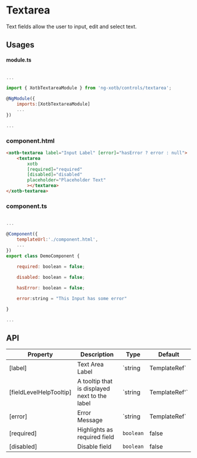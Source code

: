# Textarea

Text fields allow the user to input, edit and select text.

## Usages

#### module.ts
```javascript

...

import { XotbTextareaModule } from 'ng-xotb/controls/textarea';

@NgModule({
    imports:[XotbTextareaModule]
    ...
})

...
```

### component.html
```html
<xotb-textarea label="Input Label" [error]="hasError ? error : null">
    <textarea
        xotb
        [required]="required"
        [disabled]="disabled"
        placeholder="Placeholder Text"
        ></textarea>
</xotb-textarea>
```

### component.ts
```javascript

...

@Component({
    templateUrl:'./component.html',
    ...
})
export class DemoComponent {
    
    required: boolean = false;

    disabled: boolean = false;

    hasError: boolean = false;

    error:string = "This Input has some error"

}

...
```

## API <xotb-input>

| Property | Description | Type | Default |
| --- | --- | --- | --- |
| [label] | Text Area Label | `string|TemplateRef` | |
| [fieldLevelHelpTooltip] | A tooltip that is displayed next to the label | `string|TemplateRef'`|
| [error] | Error Message | `string|TemplateRef` | |
| [required] | Highlights as required field | `boolean` | false |
| [disabled] | Disable field | `boolean` | false | 